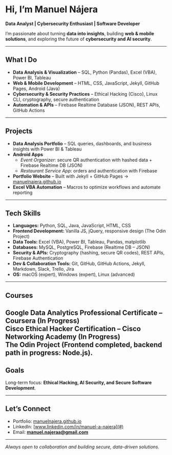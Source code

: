 # Hi, I’m Manuel Nájera  

**Data Analyst | Cybersecurity Enthusiast | Software Developer**  

I’m passionate about turning **data into insights**, building **web & mobile solutions**, and exploring the future of **cybersecurity and AI security**.  

---

## What I Do  
- **Data Analysis & Visualization** – SQL, Python (Pandas), Excel (VBA), Power BI, Tableau  
- **Web & Mobile Development** – HTML, CSS, JavaScript, Jekyll, GitHub Pages, Android (Java)  
- **Cybersecurity & Security Practices** – Ethical Hacking (Cisco), Linux CLI, cryptography, secure authentication  
- **Automation & APIs** – Firebase Realtime Database (JSON), REST APIs, GitHub Actions  

---

## Projects  
- **Data Analysis Portfolio** – SQL queries, dashboards, and business insights with Power BI & Tableau  
- **Android Apps**  
  - *Event Organizer*: secure QR authentication with hashed data + Firebase Realtime DB (JSON)  
  - *Restaurant Service App*: orders and authentication with Firebase  
- **Portfolio Website** – Built with Jekyll + GitHub Pages → [manuelnajera.github.io](https://manuelnajera.github.io)  
- **Excel VBA Automation** – Macros to optimize workflows and automate reporting  

---

## Tech Skills  
- **Languages:** Python, SQL, Java, JavaScript, HTML, CSS  
- **Frontend Development:** Vanilla JS, jQuery, responsive design (The Odin Project)  
- **Data Tools:** Excel (VBA), Power BI, Tableau, Pandas, matplotlib  
- **Databases:** MySQL, PostgreSQL, Firebase (Realtime DB – JSON)  
- **Security & APIs:** Cryptography (hashing, secure QR codes), REST APIs, Firebase Authentication  
- **Dev & Collaboration Tools:** Git, GitHub, GitHub Actions, Jekyll, Markdown, Slack, Trello, Jira 
- **OS:** macOS (expert), Windows (expert), Linux (advanced)  

---

## Courses
**Google Data Analytics Professional Certificate** – Coursera (In Progress)  
**Cisco Ethical Hacker Certification** – Cisco Networking Academy (In Progress)  
**The Odin Project** (Frontend completed, backend path in progress: Node.js).  
---

## Goals  
  Long-term focus: **Ethical Hacking, AI Security, and Secure Software Development**.  

---

## Let’s Connect  
- Portfolio: [manuelnajera.github.io](https://manuelnajera.github.io)  
- LinkedIn: [www.linkedin.com/in/manuel-a-najera](#)  
- Email: **manuel.najeraa@gmail.com**  

---

*Always open to collaboration and building secure, data-driven solutions.*
